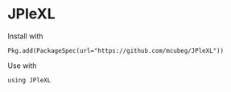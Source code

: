 # JPleXL

Install with

`Pkg.add(PackageSpec(url="https://github.com/mcubeg/JPleXL"))`

Use with

`using JPleXL`
